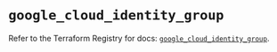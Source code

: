 # `google_cloud_identity_group`

Refer to the Terraform Registry for docs: [`google_cloud_identity_group`](https://registry.terraform.io/providers/hashicorp/google-beta/5.37.0/docs/resources/google_cloud_identity_group).
